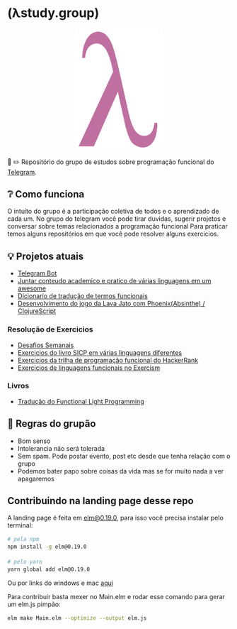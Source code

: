 # (λstudy.group)

<p align="center">
  <img src="assets/logo.png" width="200px" alt="Logo do grupo de estudos">
</p>

:notebook: :pencil2: Repositório do grupo de estudos sobre programação funcional do [Telegram](https://t.me/lambdastudygroup).

## :grey_question: Como funciona

O intuito do grupo é a participação coletiva de todos e o aprendizado de cada um.
No grupo do telegram você pode tirar duvidas, sugerir projetos e conversar sobre temas relacionados a programação funcional
Para praticar temos alguns repositórios em que você pode resolver alguns exercicios.

## :bulb: Projetos atuais

 - [Telegram Bot](https://github.com/lambda-study-group/telegram-bot)
 - [Juntar conteudo academico e pratico de várias linguagens em um awesome](https://github.com/lambda-study-group/awesome-functional-studies)
 - [Dicionario de tradução de termos funcionais](https://github.com/lambda-study-group/dicionario-termos-funcionais)
 - [Desenvolvimento do jogo da Lava Jato com Phoenix(Absinthe) / ClojureScript](https://github.com/lava-jato-the-game/lava_jato)

### Resolução de Exercicios

 - [Desafios Semanais](https://github.com/lambda-study-group/desafios)
 - [Exercicios do livro SICP em várias linguagens diferentes](https://github.com/lambda-study-group/sicp)
 - [Exercicios da trilha de programação funcional do HackerRank](https://github.com/lambda-study-group/hacker-rank)
 - [Exercicios de linguagens funcionais no Exercism](https://github.com/lambda-study-group/exercism)

### Livros
- [Tradução do Functional Light Programming](https://github.com/lambda-study-group/Functional-Light-JS)

## :gun: Regras do grupão

- Bom senso
- Intolerancia não será tolerada
- Sem spam. Pode postar evento, post etc desde que tenha relação com o grupo
- Podemos bater papo sobre coisas da vida mas se for muito nada a ver apagaremos

## Contribuindo na landing page desse repo

A landing page é feita em elm@0.19.0, para isso você precisa instalar pelo terminal:
```bash
# pela npm
npm install -g elm@0.19.0

# pelo yarn
yarn global add elm@0.19.0
```

Ou por links do windows e mac [aqui](https://guide.elm-lang.org/install.html)

Para contribuir basta mexer no Main.elm e rodar esse comando para gerar um elm.js pimpão:
```bash
elm make Main.elm --optimize --output elm.js
```
